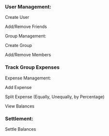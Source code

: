
### User Management:

Create User

Add/Remove Friends

Group Management:

Create Group

Add/Remove Members

### Track Group Expenses

Expense Management:

Add Expense

Split Expense (Equally, Unequally, by Percentage)

View Balances

### Settlement:

Settle Balances